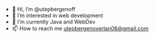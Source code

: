 - 👋 Hi, I’m @utepbergenoff
- 👀 I’m interested in web development
- 🌱 I’m currently Java and WebDev
- 📫 How to reach me utepbergenoverlan06@gmail.com

<!---
utepbergenoff/utepbergenoff is a ✨ special ✨ repository because its `README.md` (this file) appears on your GitHub profile.
You can click the Preview link to take a look at your changes.
--->
